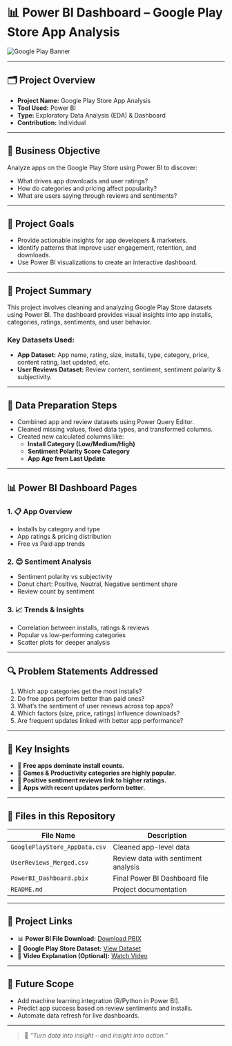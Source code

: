 # 📊 Power BI Dashboard – Google Play Store App Analysis

![Google Play Banner](https://github.com/user-attachments/assets/4b377baf-8597-4178-a275-9337d71c8b18)

---

## 🗂️ Project Overview

- **Project Name:** Google Play Store App Analysis  
- **Tool Used:** Power BI  
- **Type:** Exploratory Data Analysis (EDA) & Dashboard  
- **Contribution:** Individual  

---

## 🎯 Business Objective

Analyze apps on the Google Play Store using Power BI to discover:
- What drives app downloads and user ratings?
- How do categories and pricing affect popularity?
- What are users saying through reviews and sentiments?

---

## 📌 Project Goals

- Provide actionable insights for app developers & marketers.
- Identify patterns that improve user engagement, retention, and downloads.
- Use Power BI visualizations to create an interactive dashboard.

---

## 🧾 Project Summary

This project involves cleaning and analyzing Google Play Store datasets using Power BI. The dashboard provides visual insights into app installs, categories, ratings, sentiments, and user behavior.

### Key Datasets Used:
- **App Dataset:** App name, rating, size, installs, type, category, price, content rating, last updated, etc.
- **User Reviews Dataset:** Review content, sentiment, sentiment polarity & subjectivity.

---

## 🧹 Data Preparation Steps

- Combined app and review datasets using Power Query Editor.
- Cleaned missing values, fixed data types, and transformed columns.
- Created new calculated columns like:
  - **Install Category (Low/Medium/High)**
  - **Sentiment Polarity Score Category**
  - **App Age from Last Update**

---

## 📊 Power BI Dashboard Pages

### 1. 📋 **App Overview**
- Installs by category and type
- App ratings & pricing distribution
- Free vs Paid app trends

### 2. 😊 **Sentiment Analysis**
- Sentiment polarity vs subjectivity
- Donut chart: Positive, Neutral, Negative sentiment share
- Review count by sentiment

### 3. 📈 **Trends & Insights**
- Correlation between installs, ratings & reviews
- Popular vs low-performing categories
- Scatter plots for deeper analysis

---

## 🔍 Problem Statements Addressed

1. Which app categories get the most installs?
2. Do free apps perform better than paid ones?
3. What’s the sentiment of user reviews across top apps?
4. Which factors (size, price, ratings) influence downloads?
5. Are frequent updates linked with better app performance?

---

## 🧠 Key Insights

- 📌 **Free apps dominate install counts.**
- 📌 **Games & Productivity categories are highly popular.**
- 📌 **Positive sentiment reviews link to higher ratings.**
- 📌 **Apps with recent updates perform better.**

---

## 📁 Files in this Repository

| File Name | Description |
|-----------|-------------|
| `GooglePlayStore_AppData.csv` | Cleaned app-level data |
| `UserReviews_Merged.csv` | Review data with sentiment analysis |
| `PowerBI_Dashboard.pbix` | Final Power BI Dashboard file |
| `README.md` | Project documentation |

---

## 📎 Project Links

- 📊 **Power BI File Download:** [Download PBIX](https://drive.google.com/file/d/1XgtFPm4_4Rlxw5VHyOnLWmFiy03hfgVt/view?usp=sharing)  
- 📁 **Google Play Store Dataset:** [View Dataset](https://docs.google.com/spreadsheets/d/17GwILOpAizXI6vo0FdznVpSrMqITrq05/edit?usp=sharing&ouid=101643843239722121225&rtpof=true&sd=true)  
- 🎥 **Video Explanation (Optional):** [Watch Video](https://drive.google.com/file/d/131HS8MhP7-pHYNWALLqfYDGz9wTJK_mI/view?usp=sharing)  

---

## 📌 Future Scope

- Add machine learning integration (R/Python in Power BI).
- Predict app success based on review sentiments and installs.
- Automate data refresh for live dashboards.

---

> 🚀 _“Turn data into insight – and insight into action.”_

